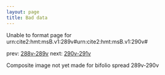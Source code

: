 ```yaml
---
layout: page
title: Bad data
---
```


Unable to format page for urn:cite2:hmt:msB.v1:289v#urn:cite2:hmt:msB.v1:290v#

prev: [288v-289v](../288v-289v/) next: [290v-291v](../290v-291v/)

Composite image not yet made for bifolio spread 289v-290v


